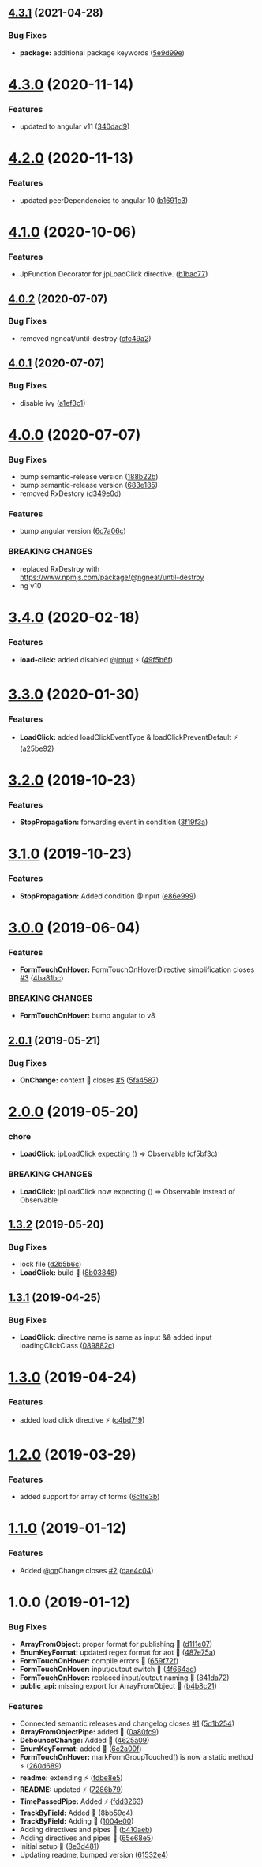 ## [4.3.1](https://github.com/Jaspero/ng-helpers/compare/v4.3.0...v4.3.1) (2021-04-28)


### Bug Fixes

* **package:** additional package keywords ([5e9d99e](https://github.com/Jaspero/ng-helpers/commit/5e9d99ec0e2a88c26bd1b1c0ad9cb8fcaf2f5a40))

# [4.3.0](https://github.com/Jaspero/ng-helpers/compare/v4.2.0...v4.3.0) (2020-11-14)


### Features

* updated to angular v11 ([340dad9](https://github.com/Jaspero/ng-helpers/commit/340dad996fc090d3a8ced4163c33c1325ff699bd))

# [4.2.0](https://github.com/Jaspero/ng-helpers/compare/v4.1.0...v4.2.0) (2020-11-13)


### Features

* updated peerDependencies to angular 10 ([b1691c3](https://github.com/Jaspero/ng-helpers/commit/b1691c3a2df3ef1b3ee0d0fe8f03ade1e9addfe6))

# [4.1.0](https://github.com/Jaspero/ng-helpers/compare/v4.0.2...v4.1.0) (2020-10-06)


### Features

* JpFunction Decorator for jpLoadClick directive. ([b1bac77](https://github.com/Jaspero/ng-helpers/commit/b1bac77052b4cebd5436da1090294ca75a5e91e6))

## [4.0.2](https://github.com/Jaspero/ng-helpers/compare/v4.0.1...v4.0.2) (2020-07-07)


### Bug Fixes

* removed ngneat/until-destroy ([cfc49a2](https://github.com/Jaspero/ng-helpers/commit/cfc49a298db5cecd7b3d2346dd8849fa8ccbffc5))

## [4.0.1](https://github.com/Jaspero/ng-helpers/compare/v4.0.0...v4.0.1) (2020-07-07)


### Bug Fixes

* disable ivy ([a1ef3c1](https://github.com/Jaspero/ng-helpers/commit/a1ef3c13e2211d05f004c56f26eceefd665f8907))

# [4.0.0](https://github.com/Jaspero/ng-helpers/compare/v3.4.0...v4.0.0) (2020-07-07)


### Bug Fixes

* bump semantic-release version ([188b22b](https://github.com/Jaspero/ng-helpers/commit/188b22b07bd069160a569b54f41058f60510ad62))
* bump semantic-release version ([683e185](https://github.com/Jaspero/ng-helpers/commit/683e185bc60b8333dcdcdc92f921a9972c09649e))
* removed RxDestory ([d349e0d](https://github.com/Jaspero/ng-helpers/commit/d349e0d7d54a7970ad200aac7d64546f6d022f17))


### Features

* bump angular version ([6c7a06c](https://github.com/Jaspero/ng-helpers/commit/6c7a06c60a896341b861d31633e365a58476f7f2))


### BREAKING CHANGES

* replaced RxDestroy with https://www.npmjs.com/package/@ngneat/until-destroy
* ng v10

# [3.4.0](https://github.com/Jaspero/ng-helpers/compare/v3.3.0...v3.4.0) (2020-02-18)


### Features

* **load-click:** added disabled [@input](https://github.com/input) :zap: ([49f5b6f](https://github.com/Jaspero/ng-helpers/commit/49f5b6f))

# [3.3.0](https://github.com/Jaspero/ng-helpers/compare/v3.2.0...v3.3.0) (2020-01-30)


### Features

* **LoadClick:** added loadClickEventType & loadClickPreventDefault :zap: ([a25be92](https://github.com/Jaspero/ng-helpers/commit/a25be92))

# [3.2.0](https://github.com/Jaspero/ng-helpers/compare/v3.1.0...v3.2.0) (2019-10-23)


### Features

* **StopPropagation:** forwarding event in condition ([3f19f3a](https://github.com/Jaspero/ng-helpers/commit/3f19f3a))

# [3.1.0](https://github.com/Jaspero/ng-helpers/compare/v3.0.0...v3.1.0) (2019-10-23)


### Features

* **StopPropagation:** Added condition @Input ([e86e999](https://github.com/Jaspero/ng-helpers/commit/e86e999))

# [3.0.0](https://github.com/Jaspero/ng-helpers/compare/v2.0.1...v3.0.0) (2019-06-04)


### Features

* **FormTouchOnHover:** FormTouchOnHoverDirective simplification closes [#3](https://github.com/Jaspero/ng-helpers/issues/3) ([4ba81bc](https://github.com/Jaspero/ng-helpers/commit/4ba81bc))


### BREAKING CHANGES

* **FormTouchOnHover:** bump angular to v8

## [2.0.1](https://github.com/Jaspero/ng-helpers/compare/v2.0.0...v2.0.1) (2019-05-21)


### Bug Fixes

* **OnChange:** context :bug: closes [#5](https://github.com/Jaspero/ng-helpers/issues/5) ([5fa4587](https://github.com/Jaspero/ng-helpers/commit/5fa4587))

# [2.0.0](https://github.com/Jaspero/ng-helpers/compare/v1.3.2...v2.0.0) (2019-05-20)


### chore

* **LoadClick:** jpLoadClick expecting () => Observable ([cf5bf3c](https://github.com/Jaspero/ng-helpers/commit/cf5bf3c))


### BREAKING CHANGES

* **LoadClick:** jpLoadClick now expecting () => Observable<any> instead of Observable<any>

## [1.3.2](https://github.com/Jaspero/ng-helpers/compare/v1.3.1...v1.3.2) (2019-05-20)


### Bug Fixes

* lock file ([d2b5b6c](https://github.com/Jaspero/ng-helpers/commit/d2b5b6c))
* **LoadClick:** build :bug: ([8b03848](https://github.com/Jaspero/ng-helpers/commit/8b03848))

## [1.3.1](https://github.com/Jaspero/ng-helpers/compare/v1.3.0...v1.3.1) (2019-04-25)


### Bug Fixes

* **LoadClick:** directive name is same as input && added input loadingClickClass ([089882c](https://github.com/Jaspero/ng-helpers/commit/089882c))

# [1.3.0](https://github.com/Jaspero/ng-helpers/compare/v1.2.0...v1.3.0) (2019-04-24)


### Features

* added load click directive :zap: ([c4bd719](https://github.com/Jaspero/ng-helpers/commit/c4bd719))

# [1.2.0](https://github.com/Jaspero/ng-helpers/compare/v1.1.0...v1.2.0) (2019-03-29)


### Features

* added support for array of forms ([6c1fe3b](https://github.com/Jaspero/ng-helpers/commit/6c1fe3b))

# [1.1.0](https://github.com/Jaspero/ng-helpers/compare/v1.0.0...v1.1.0) (2019-01-12)


### Features

* Added [@on](https://github.com/on)Change closes [#2](https://github.com/Jaspero/ng-helpers/issues/2) ([dae4c04](https://github.com/Jaspero/ng-helpers/commit/dae4c04))

# 1.0.0 (2019-01-12)


### Bug Fixes

* **ArrayFromObject:** proper format for publishing :bug: ([d111e07](https://github.com/Jaspero/ng-helpers/commit/d111e07))
* **EnumKeyFormat:** updated regex format for aot :bug: ([487e75a](https://github.com/Jaspero/ng-helpers/commit/487e75a))
* **FormTouchOnHover:** compile errors :bug: ([659f72f](https://github.com/Jaspero/ng-helpers/commit/659f72f))
* **FormTouchOnHover:** input/output switch :bug: ([4f664ad](https://github.com/Jaspero/ng-helpers/commit/4f664ad))
* **FormTouchOnHover:** replaced input/output naming :hammer: ([841da72](https://github.com/Jaspero/ng-helpers/commit/841da72))
* **public_api:** missing export for ArrayFromObject :bug: ([b4b8c21](https://github.com/Jaspero/ng-helpers/commit/b4b8c21))


### Features

* Connected semantic releases and changelog closes [#1](https://github.com/Jaspero/ng-helpers/issues/1) ([5d1b254](https://github.com/Jaspero/ng-helpers/commit/5d1b254))
* **ArrayFromObjectPipe:** added :tada: ([0a80fc9](https://github.com/Jaspero/ng-helpers/commit/0a80fc9))
* **DebounceChange:** Added :tada: ([4625a09](https://github.com/Jaspero/ng-helpers/commit/4625a09))
* **EnumKeyFormat:** added :tada: ([6c2a00f](https://github.com/Jaspero/ng-helpers/commit/6c2a00f))
* **FormTouchOnHover:** markFormGroupTouched() is now a static method :zap: ([260d689](https://github.com/Jaspero/ng-helpers/commit/260d689))
* **readme:** extending :zap: ([fdbe8e5](https://github.com/Jaspero/ng-helpers/commit/fdbe8e5))
* **README:** updated :zap: ([7286b79](https://github.com/Jaspero/ng-helpers/commit/7286b79))
* **TimePassedPipe:** Added :zap: ([fdd3263](https://github.com/Jaspero/ng-helpers/commit/fdd3263))
* **TrackByField:** Added :tada: ([8bb59c4](https://github.com/Jaspero/ng-helpers/commit/8bb59c4))
* **TrackByField:** Adding :construction: ([1004e00](https://github.com/Jaspero/ng-helpers/commit/1004e00))
* Adding directives and pipes :construction: ([b410aeb](https://github.com/Jaspero/ng-helpers/commit/b410aeb))
* Adding directives and pipes :construction: ([65e68e5](https://github.com/Jaspero/ng-helpers/commit/65e68e5))
* Initial setup :tada: ([8e3d481](https://github.com/Jaspero/ng-helpers/commit/8e3d481))
* Updating readme, bumped version ([61532e4](https://github.com/Jaspero/ng-helpers/commit/61532e4))
